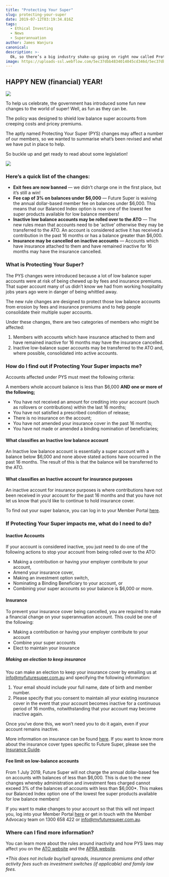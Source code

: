 ```yaml
---
title: "Protecting Your Super"
slug: protecting-your-super
date: 2019-07-12T03:19:34.816Z
tags:
  - Ethical Investing
  - News
  - Superannuation
author: James Wanjura
canonical:
description: >-
  Ok, so there’s a big industry shake-up going on right now called Protecting Your Super Package (PYSP, for short). Here's what you need to know.
image: https://uploads-ssl.webflow.com/5ec37dbb4834014045cd346d/5ec37dbc4834013633cd3e0d_relaxed-woman-sunny.jpg
---
```


## ‍**HAPPY NEW (financial) YEAR!**

![](https://uploads-ssl.webflow.com/5ec37dbb4834014045cd346d/5ec37dbc483401817ccd3e2e_2-9AhhbJBF4fZdna2NphOZGAvD4i5MHWqpNNYaGqyo3sWNrPYmZ2Qpx_1oO54ZRAJ9jDMpDXecPiZ7OKKziuOKiP7d1i4or54ETnRVrzH_JTyYN-qED148MhpK3OHIO8I5b9Raf2.gif)

To help us celebrate, the government has introduced some fun new changes to the world of super! Well, as fun as they can be.

The policy was designed to shield low balance super accounts from creeping costs and pricey premiums.

The aptly named Protecting Your Super (PYS) changes may affect a number of our members, so we wanted to summarise what’s been revised and what we have put in place to help.

So buckle up and get ready to read about some legislation!

![](https://uploads-ssl.webflow.com/5ec37dbb4834014045cd346d/5ec37dbc483401c3c3cd3e39_hLFFrhsm9mSKqvjBJZaV3S1VXtc14pzRrJQpaQFI7FdSm2PMHhxpv3hNCcu_ZEziF9kPNPnHD_x_VXWLe67tcn_HaHwkYNVB2X7flnmOzbv4cmp3Mv65lrTmP2j7MmJ_b6bCSeZQ.gif)

### Here’s a quick list of the changes:

- **Exit fees are now banned** — we didn’t charge one in the first place, but it’s still a win!**‍**
- **Fee cap of 3% on balances under $6,000** — Future Super is waiving the annual dollar-based member fee on balances under $6,000. This means that our Balanced Index option is now one of the lowest fee super products available for low balance members!**‍**
- **Inactive low balance accounts may be rolled over to the ATO** — The new rules mean that accounts need to be 'active' otherwise they may be transferred to the ATO. An account is considered active it has received a contribution in the past 16 months or has a balance greater than $6,000.**‍**
- **Insurance may be cancelled on inactive accounts** — Accounts which have insurance attached to them and have remained inactive for 16 months may have the insurance cancelled.

### **What is Protecting Your Super?**‍

The PYS changes were introduced because a lot of low balance super accounts were at risk of being chewed up by fees and insurance premiums. That super account many of us didn’t know we had from working hospitality jobs years ago were in danger of being whittled away.

The new rule changes are designed to protect those low balance accounts from erosion by fees and insurance premiums and to help people consolidate their multiple super accounts.

Under these changes, there are two categories of members who might be affected:

1.  Members with accounts which have insurance attached to them and have remained inactive for 16 months may have the insurance cancelled.
2.  Inactive low-balance super accounts may be transferred to the ATO and, where possible, consolidated into active accounts.**‍**

### **How do I find out if Protecting Your Super impacts me?**

Accounts affected under PYS must meet the following criteria:

A members whole account balance is less than $6,000 **AND one or more of the following;**

- You have not received an amount for crediting into your account (such as rollovers or contributions) within the last 16 months;
- You have not satisfied a prescribed condition of release;
- There is no insurance on the account;
- You have not amended your insurance cover in the past 16 months;
- You have not made or amended a binding nomination of beneficiaries;

#### **What classifies an Inactive low balance account**‍

An Inactive low balance account is essentially a super account with a balance below $6,000 and none above stated actions have occurred in the past 16 months. The result of this is that the balance will be transferred to the ATO.

#### **What classifies an Inactive account for insurance purposes**‍

An inactive account for insurance purposes is where contributions have not been received in your account for the past 16 months and that you have not let us know that you’d like to continue to hold insurance cover.

To find out your super balance, you can log in to your Member Portal [here](https://portal.myfuturesuper.com.au/member/login_1).

### **If Protecting Your Super impacts me, what do I need to do?**

#### **Inactive Accounts**

If your account is considered inactive, you just need to do one of the following actions to stop your account from being rolled over to the ATO:

- Making a contribution or having your employer contribute to your account,
- Amend your insurance cover,
- Making an investment option switch,
- Nominating a Binding Beneficiary to your account, or
- Combining your super accounts so your balance is $6,000 or more.

#### **Insurance**

To prevent your insurance cover being cancelled, you are required to make a financial change on your superannuation account. This could be one of the following:

- Making a contribution or having your employer contribute to your account
- Combine your super accounts
- Elect to maintain your insurance

##### **Making an election to keep insurance**

You can make an election to keep your insurance cover by emailing us at [info@myfuturesuper.com.au](mailto:info@myfuturesuper.com.au) and specifying the following information:

1.  Your email should include your full name, date of birth and member number.
2.  Please specify that you consent to maintain all your existing insurance cover in the event that your account becomes inactive for a continuous period of 16 months, notwithstanding that your account may become inactive again.

Once you’ve done this, we won’t need you to do it again, even if your account remains inactive.

More information on insurance can be found [here](https://timetocheck.com.au/insurance-in-super/). If you want to know more about the insurance cover types specific to Future Super, please see the [Insurance Guide](https://content.myfuturesuper.com.au/forms-docs/FS-InsuranceGuide-20181112.pdf).

#### **Fee limit on low-balance accounts**

From 1 July 2019, Future Super will not charge the annual dollar-based fee on accounts with balances of less than $6,000. This is due to the new changes whereby administration and investment fees charged cannot exceed 3% of the balances of accounts with less than $6,000\*. This makes our Balanced Index option one of the lowest fee super products available for low balance members!

If you want to make changes to your account so that this will not impact you, log into your Member Portal [here](https://portal.myfuturesuper.com.au/member/login_1) or get in touch with the Member Advocacy team on 1300 658 422 or [info@myfuturesuper.com.au](mailto:info@myfuturesuper.com.au).

### **Where can I find more information?**

You can learn more about the rules around inactivity and how PYS laws may affect you on the [ATO website](https://www.ato.gov.au/Super/APRA-regulated-funds/In-detail/News/Protecting-your-super-package/) and the [APRA website](https://www.apra.gov.au/protecting-your-super-package-frequently-asked-questions)._‍_

_\*This does not include buy/sell spreads, insurance premiums and other activity fees such as investment switches (if applicable) and family law fees._
